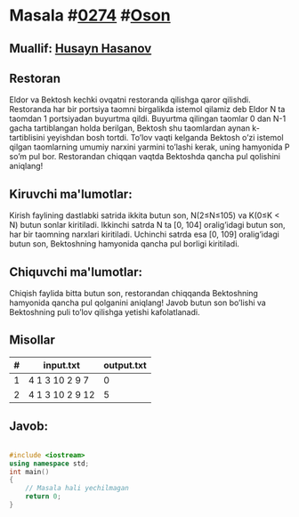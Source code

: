 
<h1>Masala #<a href="https://robocontest.uz/tasks/0274">0274</a> #<a href="https://robocontest.uz/tasks?category=1">Oson</a></h1>
<h2> Muallif: <a href="https://robocontest.uz/profile/husayn_hasanov">Husayn Hasanov</a></h2>
<h2>Restoran</h2>
<p>Eldor va Bektosh kechki ovqatni restoranda qilishga qaror qilishdi. Restoranda har bir portsiya taomni birgalikda istemol qilamiz deb Eldor N ta taomdan 1 portsiyadan buyurtma qildi. Buyurtma qilingan taomlar 0 dan N-1 gacha tartiblangan holda berilgan, Bektosh shu taomlardan aynan k-tartiblisini yeyishdan bosh tortdi. To’lov vaqti kelganda Bektosh o’zi istemol qilgan taomlarning umumiy narxini yarmini to’lashi kerak, uning hamyonida P so’m pul bor. Restorandan chiqqan vaqtda Bektoshda qancha pul qolishini aniqlang!</p>
<h2>Kiruvchi ma'lumotlar:</h2>
<p>Kirish faylining dastlabki satrida ikkita butun son, N(2≤N≤105) va K(0≤K < N) butun sonlar kiritiladi. Ikkinchi satrda N ta [0, 104] oralig’idagi butun son, har bir taomning narxlari kiritiladi. Uchinchi satrda esa [0, 109] oralig’idagi butun son, Bektoshning hamyonida qancha pul borligi kiritiladi.</p>
<h2>Chiquvchi ma'lumotlar:</h2>
<p>Chiqish faylida bitta butun son, restorandan chiqqanda Bektoshning hamyonida qancha pul qolganini aniqlang! Javob butun son bo’lishi va Bektoshning puli to’lov qilishga yetishi kafolatlanadi.</p>
<h2>Misollar</h2>
<table>
    <thead>
        <tr>
            <th>#</th>
            <th>input.txt</th>
            <th>output.txt</th>
        </tr>
    </thead>
    <tbody>
            <tr>
                <td>1</td>
                <td>4 1
3 10 2 9
7</td>
                <td>0</td>
            </tr>
            <tr>
                <td>2</td>
                <td>4 1
3 10 2 9
12</td>
                <td>5</td>
            </tr>
    </tbody>
    </table>
    
<h2>Javob:</h2>

######
```cpp
#include <iostream>
using namespace std;
int main()
{
    // Masala hali yechilmagan
    return 0;
}
```
